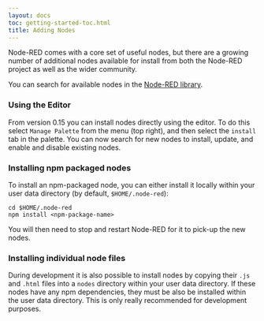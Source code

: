 ```yaml
---
layout: docs
toc: getting-started-toc.html
title: Adding Nodes
---
```


Node-RED comes with a core set of useful nodes, but there are a growing number
of additional nodes available for install from both the Node-RED project as well
as the wider community.

You can search for available nodes in the [Node-RED library](http://flows.nodered.org).

### Using the Editor

From version 0.15 you can install nodes directly using the editor. To do this select
`Manage Palette` from the menu (top right), and then select the `install` tab in the palette.
You can now search for new nodes to install, update, and enable and disable existing nodes.

### Installing npm packaged nodes

To install an npm-packaged node, you can either install it locally within your
user data directory (by default, `$HOME/.node-red`):

    cd $HOME/.node-red
    npm install <npm-package-name>

You will then need to stop and restart Node-RED for it to pick-up the new nodes.

### Installing individual node files

During development it is also possible to install nodes by copying their `.js` and `.html`
files into a `nodes` directory within your user data directory. If these nodes have any npm
dependencies, they must be also be installed within the user data directory.
This is only really recommended for development purposes.
